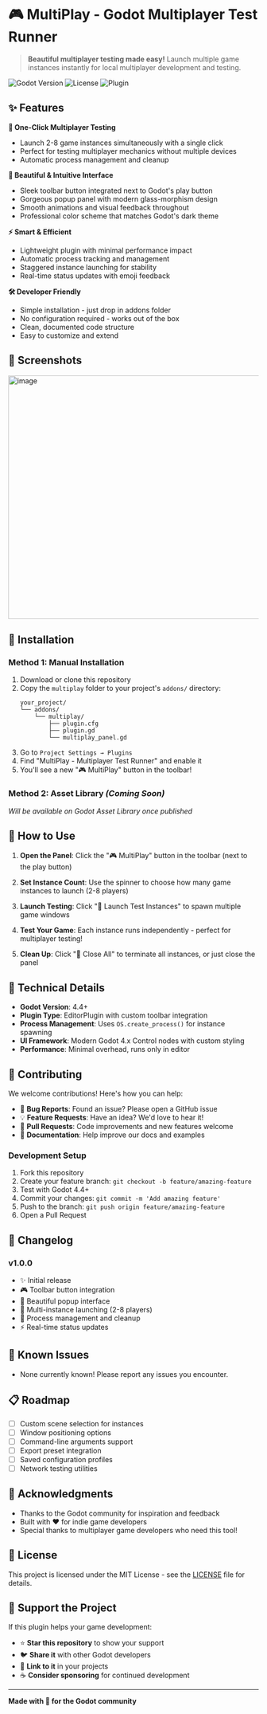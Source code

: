 # 🎮 MultiPlay - Godot Multiplayer Test Runner

> **Beautiful multiplayer testing made easy!** Launch multiple game instances instantly for local multiplayer development and testing.

![Godot Version](https://img.shields.io/badge/Godot-4.4+-blue.svg)
![License](https://img.shields.io/badge/License-MIT-green.svg)
![Plugin](https://img.shields.io/badge/Type-Editor%20Plugin-purple.svg)

## ✨ Features

**🚀 One-Click Multiplayer Testing**
- Launch 2-8 game instances simultaneously with a single click
- Perfect for testing multiplayer mechanics without multiple devices
- Automatic process management and cleanup

**🎨 Beautiful & Intuitive Interface**
- Sleek toolbar button integrated next to Godot's play button
- Gorgeous popup panel with modern glass-morphism design  
- Smooth animations and visual feedback throughout
- Professional color scheme that matches Godot's dark theme

**⚡ Smart & Efficient**
- Lightweight plugin with minimal performance impact
- Automatic process tracking and management
- Staggered instance launching for stability
- Real-time status updates with emoji feedback

**🛠️ Developer Friendly**
- Simple installation - just drop in addons folder
- No configuration required - works out of the box
- Clean, documented code structure
- Easy to customize and extend

## 📸 Screenshots

<img width="599" height="489" alt="image" src="https://github.com/user-attachments/assets/cfc65f8e-5542-423a-8095-2a852183fb9e" />


## 🚀 Installation

### Method 1: Manual Installation
1. Download or clone this repository
2. Copy the `multiplay` folder to your project's `addons/` directory:
   ```
   your_project/
   └── addons/
	   └── multiplay/
		   ├── plugin.cfg
		   ├── plugin.gd
		   └── multiplay_panel.gd
   ```
3. Go to `Project Settings → Plugins`
4. Find "MultiPlay - Multiplayer Test Runner" and enable it
5. You'll see a new "🎮 MultiPlay" button in the toolbar!

### Method 2: Asset Library *(Coming Soon)*
*Will be available on Godot Asset Library once published*

## 🎯 How to Use

1. **Open the Panel**: Click the "🎮 MultiPlay" button in the toolbar (next to the play button)

2. **Set Instance Count**: Use the spinner to choose how many game instances to launch (2-8 players)

3. **Launch Testing**: Click "🚀 Launch Test Instances" to spawn multiple game windows

4. **Test Your Game**: Each instance runs independently - perfect for multiplayer testing!

5. **Clean Up**: Click "🛑 Close All" to terminate all instances, or just close the panel

## 🔧 Technical Details

- **Godot Version**: 4.4+
- **Plugin Type**: EditorPlugin with custom toolbar integration
- **Process Management**: Uses `OS.create_process()` for instance spawning
- **UI Framework**: Modern Godot 4.x Control nodes with custom styling
- **Performance**: Minimal overhead, runs only in editor

## 🤝 Contributing

We welcome contributions! Here's how you can help:

- 🐛 **Bug Reports**: Found an issue? Please open a GitHub issue
- 💡 **Feature Requests**: Have an idea? We'd love to hear it!
- 🔧 **Pull Requests**: Code improvements and new features welcome
- 📖 **Documentation**: Help improve our docs and examples

### Development Setup
1. Fork this repository
2. Create your feature branch: `git checkout -b feature/amazing-feature`
3. Test with Godot 4.4+
4. Commit your changes: `git commit -m 'Add amazing feature'`
5. Push to the branch: `git push origin feature/amazing-feature`
6. Open a Pull Request

## 📝 Changelog

### v1.0.0
- ✨ Initial release
- 🎮 Toolbar button integration
- 🎨 Beautiful popup interface
- 🚀 Multi-instance launching (2-8 players)
- 🛑 Process management and cleanup
- ⚡ Real-time status updates

## 🐛 Known Issues

- None currently known! Please report any issues you encounter.

## 📋 Roadmap

- [ ] Custom scene selection for instances
- [ ] Window positioning options
- [ ] Command-line arguments support
- [ ] Export preset integration
- [ ] Saved configuration profiles
- [ ] Network testing utilities

## 🙏 Acknowledgments

- Thanks to the Godot community for inspiration and feedback
- Built with ❤️ for indie game developers
- Special thanks to multiplayer game developers who need this tool!

## 📄 License

This project is licensed under the MIT License - see the [LICENSE](LICENSE) file for details.

## 🌟 Support the Project

If this plugin helps your game development:
- ⭐ **Star this repository** to show your support
- 🐦 **Share it** with other Godot developers
- 🔗 **Link to it** in your projects
- ☕ **Consider sponsoring** for continued development

---

**Made with 💙 for the Godot community**
